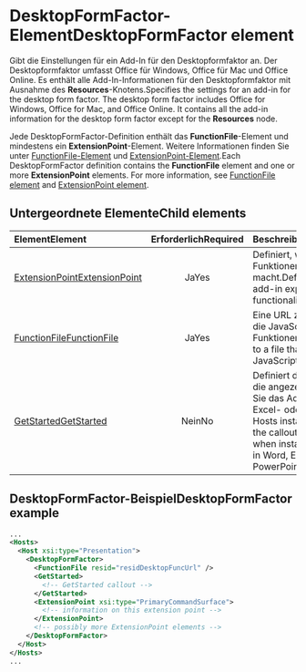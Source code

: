 # <a name="desktopformfactor-element"></a><span data-ttu-id="cd3f5-101">DesktopFormFactor-Element</span><span class="sxs-lookup"><span data-stu-id="cd3f5-101">DesktopFormFactor element</span></span>

<span data-ttu-id="cd3f5-p101">Gibt die Einstellungen für ein Add-In für den  Desktopformfaktor an. Der Desktopformfaktor umfasst Office für Windows, Office für Mac und Office Online. Es enthält alle Add-In-Informationen für den Desktopformfaktor mit Ausnahme des **Resources**-Knotens.</span><span class="sxs-lookup"><span data-stu-id="cd3f5-p101">Specifies the settings for an add-in for the desktop form factor. The desktop form factor includes Office for Windows, Office for Mac, and Office Online. It contains all the add-in information for the desktop form factor except for the  **Resources** node.</span></span>

<span data-ttu-id="cd3f5-p102">Jede DesktopFormFactor-Definition enthält das **FunctionFile**-Element und mindestens ein **ExtensionPoint**-Element. Weitere Informationen finden Sie unter [FunctionFile-Element](functionfile.md) und [ExtensionPoint-Element](extensionpoint.md).</span><span class="sxs-lookup"><span data-stu-id="cd3f5-p102">Each DesktopFormFactor definition contains the  **FunctionFile** element and one or more **ExtensionPoint** elements. For more information, see [FunctionFile element](functionfile.md) and [ExtensionPoint element](extensionpoint.md).</span></span> 

## <a name="child-elements"></a><span data-ttu-id="cd3f5-107">Untergeordnete Elemente</span><span class="sxs-lookup"><span data-stu-id="cd3f5-107">Child elements</span></span>

| <span data-ttu-id="cd3f5-108">Element</span><span class="sxs-lookup"><span data-stu-id="cd3f5-108">Element</span></span>                               | <span data-ttu-id="cd3f5-109">Erforderlich</span><span class="sxs-lookup"><span data-stu-id="cd3f5-109">Required</span></span> | <span data-ttu-id="cd3f5-110">Beschreibung</span><span class="sxs-lookup"><span data-stu-id="cd3f5-110">Description</span></span>  |
|:--------------------------------------|:--------:|:-------------|
| [<span data-ttu-id="cd3f5-111">ExtensionPoint</span><span class="sxs-lookup"><span data-stu-id="cd3f5-111">ExtensionPoint</span></span>](extensionpoint.md) | <span data-ttu-id="cd3f5-112">Ja</span><span class="sxs-lookup"><span data-stu-id="cd3f5-112">Yes</span></span>      | <span data-ttu-id="cd3f5-113">Definiert, wo ein Add-In Funktionen verfügbar macht.</span><span class="sxs-lookup"><span data-stu-id="cd3f5-113">Defines where an add-in exposes functionality.</span></span> |
| [<span data-ttu-id="cd3f5-114">FunctionFile</span><span class="sxs-lookup"><span data-stu-id="cd3f5-114">FunctionFile</span></span>](functionfile.md)     | <span data-ttu-id="cd3f5-115">Ja</span><span class="sxs-lookup"><span data-stu-id="cd3f5-115">Yes</span></span>      | <span data-ttu-id="cd3f5-116">Eine URL zu einer Datei, die JavaScript-Funktionen enthält.</span><span class="sxs-lookup"><span data-stu-id="cd3f5-116">A URL to a file that contains JavaScript functions.</span></span>|
| [<span data-ttu-id="cd3f5-117">GetStarted</span><span class="sxs-lookup"><span data-stu-id="cd3f5-117">GetStarted</span></span>](getstarted.md)         | <span data-ttu-id="cd3f5-118">Nein</span><span class="sxs-lookup"><span data-stu-id="cd3f5-118">No</span></span>       | <span data-ttu-id="cd3f5-119">Definiert die Beschriftung, die angezeigt wird, wenn Sie das Add-In in Word-, Excel- oder PowerPoint-Hosts installieren.</span><span class="sxs-lookup"><span data-stu-id="cd3f5-119">Defines the callout that appears when installing the add-in in Word, Excel, or PowerPoint hosts.</span></span> |

## <a name="desktopformfactor-example"></a><span data-ttu-id="cd3f5-120">DesktopFormFactor-Beispiel</span><span class="sxs-lookup"><span data-stu-id="cd3f5-120">DesktopFormFactor example</span></span>

```xml
...
<Hosts>
  <Host xsi:type="Presentation">
    <DesktopFormFactor>
      <FunctionFile resid="residDesktopFuncUrl" />
      <GetStarted>
        <!-- GetStarted callout -->
      </GetStarted>
      <ExtensionPoint xsi:type="PrimaryCommandSurface">
        <!-- information on this extension point -->
      </ExtensionPoint> 
      <!-- possibly more ExtensionPoint elements -->
    </DesktopFormFactor>
  </Host>
</Hosts>
...
```
